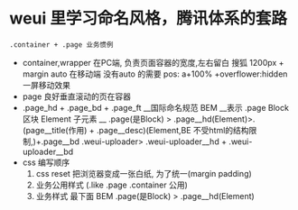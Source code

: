 # weui 里学习命名风格，腾讯体系的套路
    .container + .page 业务惯例
- container,wrapper
    在PC端, 负责页面容器的宽度,左右留白
    搜狐 1200px + margin auto
    在移动端 没有auto 的需要
    pos: a+100% +overflower:hidden
    一屏移动效果
- page
    良好垂直滚动的页在容器
- .page_hd + .page_bd + .page_ft
    __国际命名规范 BEM __表示
    .page Block 区块
    Element 子元素 __
    .page(是Block) > .page__hd(Element)>.(page__title(作用) + .page__desc)(Element,BE 不受html的结构限制,)+.page__bd
    .weui-uploader> .weui-uploader__hd + .weui-uploader__bd
- css 编写顺序
  1. css reset 把浏览器变成一张白纸, 为了统一(margin padding)
  2. 业务公用样式 (.like  .page  .container 公用) 
  3. 业务样式 最下面 BEM
   .page(是Block) > .page__hd(Element)
    